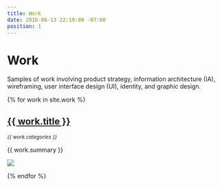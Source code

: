 ```yaml
---
title: Work
date: 2016-06-13 22:19:00 -07:00
position: 1
---
```


<div class="grid">
    <div class="col-2-3">
    	<h1>Work</h1>
		<p>Samples of work involving product strategy, information architecture (IA), wireframing, user interface design (UI), identity, and graphic design.</p>
	</div>
	<div class="col-1-3"></div>
</div>

{% for work in site.work %}

<div class="grid">
    <div class="col-1-3">
        <h2><a href="{{ work.url }}" title="{{ work.title }}">{{ work.title }}</a></h2>
        <p><em><small>{{ work.categories }}</small></em></p>
        <p>{{ work.summary }}</p>
    </div>
    <div class="col-2-3">
        <p><a href="{{ work.url }}" title="{{ work.thumbnail }}"><img src="{{ work.thumbnail }}"/></a></p>
    </div>
</div>

{% endfor %}